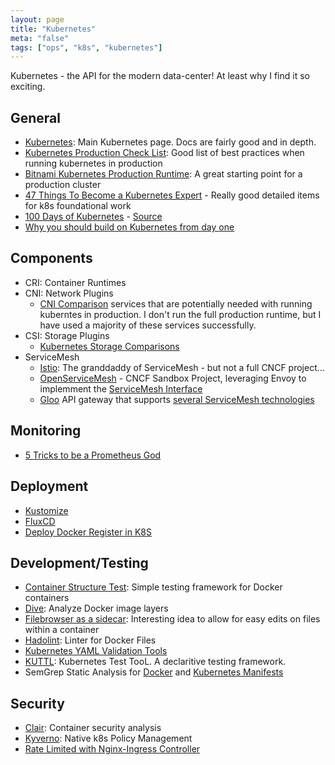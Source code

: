 ```yaml
---
layout: page
title: "Kubernetes"
meta: "false"
tags: ["ops", "k8s", "kubernetes"]
---
```

Kubernetes - the API for the modern data-center!  At least why I find it so exciting.

## General

- [Kubernetes](https://kubernetes.io/): Main Kubernetes page.  Docs are fairly
good and in depth.
- [Kubernetes Production Check List](https://learnk8s.io/production-best-practices/): Good list of best practices when running kubernetes in production
- [Bitnami Kubernetes Production Runtime](https://kubeprod.io/): A great starting point for a production cluster
- [47 Things To Become a Kubernetes Expert](https://ymmt2005.hatenablog.com/entry/k8s-things) - Really good detailed items for k8s foundational work
- [100 Days of Kubernetes](https://100daysofkubernetes.io/) - [Source](https://github.com/100daysofkubernetes/100DaysOfKubernetes)
- [Why you should build on Kubernetes from day one](https://stackoverflow.blog/2021/07/21/why-you-should-build-on-kubernetes-from-day-one/)

## Components

- CRI: Container Runtimes
- CNI: Network Plugins
  - [CNI Comparison](https://itnext.io/benchmark-results-of-kubernetes-network-plugins-cni-over-10gbit-s-network-updated-april-2019-4a9886efe9c4)
services that are potentially needed with running kuberntes in production.  I don't run the full
production runtime, but I have used a majority of these services successfully.
- CSI: Storage Plugins
  - [Kubernetes Storage Comparisons](https://medium.com/volterra-io/kubernetes-storage-performance-comparison-v2-2020-updated-1c0b69f0dcf4)
- ServiceMesh
  - [Istio](https://istio.io/): The granddaddy of ServiceMesh - but not a full CNCF project...
  - [OpenServiceMesh](https://openservicemesh.io/) - CNCF Sandbox Project, leveraging Envoy to implemment the [ServiceMesh Interface](https://smi-spec.io/)
  - [Gloo](https://github.com/solo-io/gloo) API gateway that supports [several ServiceMesh technologies](https://docs.solo.io/gloo-edge/latest/guides/integrations/service_mesh/)


## Monitoring

- [5 Tricks to be a Prometheus God](https://coralogix.com/blog/promql-tutorial-5-tricks-to-become-a-prometheus-god/)

## Deployment

- [Kustomize](https://kustomize.io/)
- [FluxCD](https://fluxcd.io/)
- [Deploy Docker Register in K8S](https://medium.com/swlh/deploy-your-private-docker-registry-as-a-pod-in-kubernetes-f6a489bf0180)

## Development/Testing

- [Container Structure Test](https://github.com/GoogleContainerTools/container-structure-test): Simple testing framework for Docker containers
- [Dive](https://github.com/wagoodman/dive): Analyze Docker image layers
- [Filebrowser as a sidecar](https://www.reddit.com/r/selfhosted/comments/piziv1/file_browser_container_sidecar_for_kubernetes/): Interesting idea to allow for easy edits on files within a container
- [Hadolint](https://github.com/hadolint/hadolint): Linter for Docker Files
- [Kubernetes YAML Validation Tools](https://learnk8s.io/validating-kubernetes-yaml)
- [KUTTL](https://github.com/kudobuilder/kuttl): Kubernetes Test TooL.  A declaritive testing framework.
- SemGrep Static Analysis for [Docker](https://semgrep.dev/p/dockerfile) and [Kubernetes Manifests](https://semgrep.dev/p/kubernetes)


## Security

- [Clair](https://github.com/coreos/clair): Container security analysis
- [Kyverno](https://kyverno.io/): Native k8s Policy Management
- [Rate Limited with Nginx-Ingress Controller](https://kubernetes.github.io/ingress-nginx/user-guide/nginx-configuration/annotations/#rate-limiting)
